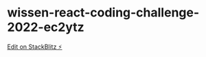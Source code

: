 # wissen-react-coding-challenge-2022-ec2ytz

[Edit on StackBlitz ⚡️](https://stackblitz.com/edit/wissen-react-coding-challenge-2022-ta6dpi)